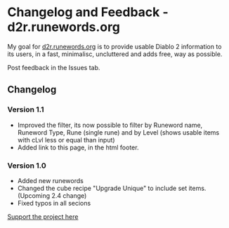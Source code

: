 # Changelog and Feedback - d2r.runewords.org

My goal for [d2r.runewords.org](https://d2r.runewords.org) is to provide usable Diablo 2 information to its users, in a fast, minimalisc, uncluttered and adds free, way as possible.

Post feedback in the Issues tab.

## Changelog
### Version 1.1
* Improved the filter, its now possible to filter by Runeword name, Runeword Type, Rune (single rune) and by Level (shows usable items with cLvl less or equal than input)
* Added link to this page, in the html footer.


### Version 1.0
* Added new runewords
* Changed the cube recipe "Upgrade Unique" to include set items. (Upcoming 2.4 change)
* Fixed typos in all secions

[Support the project here](https://www.buymeacoffee.com/klumz)
